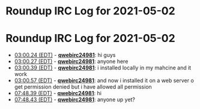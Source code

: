# Roundup IRC Log for 2021-05-02 #
# Roundup IRC Log for 2021-05-02
* <a href="#03:00.24" id="03:00.24">03:00.24 (EDT)</a> - __[qwebirc24981](https://github.com/qwebirc24981)__: hi guys
* <a href="#03:00.27" id="03:00.27">03:00.27 (EDT)</a> - __[qwebirc24981](https://github.com/qwebirc24981)__: anyone here
* <a href="#03:00.39" id="03:00.39">03:00.39 (EDT)</a> - __[qwebirc24981](https://github.com/qwebirc24981)__: i installed locally in my mahcine and it work
* <a href="#03:00.57" id="03:00.57">03:00.57 (EDT)</a> - __[qwebirc24981](https://github.com/qwebirc24981)__: and now i installed it on a web server o get permission denied but i have allowed all permission
* <a href="#07:48.39" id="07:48.39">07:48.39 (EDT)</a> - __[qwebirc24981](https://github.com/qwebirc24981)__: hi
* <a href="#07:48.43" id="07:48.43">07:48.43 (EDT)</a> - __[qwebirc24981](https://github.com/qwebirc24981)__: anyone up yet?
